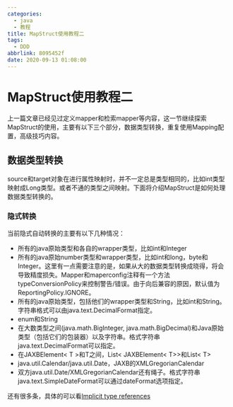 ```yaml
---
categories:
  - java
  - 教程
title: MapStruct使用教程二
tags:
  - DDD
abbrlink: 8095452f
date: 2020-09-13 01:08:00
---
```

# MapStruct使用教程二

<!--  
1. 数据类型转换
2. 转换集合类型
3. 复用配置
 -->

 上一篇文章已经见过定义mapper和检索mapper等内容，这一节继续探索MapStruct的使用，主要有以下三个部分，数据类型转换，重复使用Mapping配置，高级技巧内容。

## 数据类型转换

 source和target对象在进行属性映射时，并不一定总是类型相同的，比如int类型映射成Long类型。或者不通的类型之间映射。下面将介绍MapStruct是如何处理数据类型转换的。
<!-- more -->
### 隐式转换

当前隐式自动转换的主要有以下几种情况：

* 所有的java原始类型和各自的wrapper类型，比如int和Integer
* 所有的java原始number类型和wrapper类型，比如int和long，byte和Integer。这里有一点需要注意的是，如果从大的数据类型转换成晓得，将会导致精度损失。Mapper和maperconfig注释有一个方法typeConversionPolicy来控制警告/错误。由于向后兼容的原因，默认值为ReportingPolicy.IGNORE。
* 所有的java原始类型，包括他们的wrapper类型和String，比如int和String。字符串格式可以由java.text.DecimalFormat指定。
* enum和String
* 在大数类型之间(java.math.BigInteger, java.math.BigDecimal)和Java原始类型（包括它们的包装器）以及字符串。格式字符串java.text.DecimalFormat可以指定。
* 在JAXBElement< T >和T之间，List< JAXBElement< T>>和List< T>
* java.util.Calendar/java.util.Date，JAXB的XMLGregorianCalendar
* 双方java.util.Date/XMLGregorianCalendar还有绳子。格式字符串java.text.SimpleDateFormat可以通过dateFormat选项指定。

还有很多条，具体的可以看[Implicit type references](https://mapstruct.org/documentation/stable/reference/html/#implicit-type-conversions)
